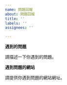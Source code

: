 ```yaml
---
name: 問題回報
about: 問題回報
title: ''
labels: ''
assignees: ''

---
```


**遇到的問題**

請描述一下你遇到的問題。

**遇到問題的網站**

請提供你遇到問題的網站網址。
